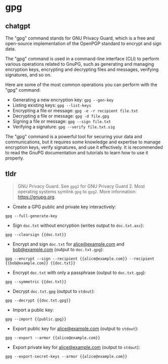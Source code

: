 # gpg 
## chatgpt 
The "gpg" command stands for GNU Privacy Guard, which is a free and open-source implementation of the OpenPGP standard to encrypt and sign data.

The "gpg" command is used in a command-line interface (CLI) to perform various operations related to GnuPG, such as generating and managing encryption keys, encrypting and decrypting files and messages, verifying signatures, and so on.

Here are some of the most common operations you can perform with the "gpg" command:

- Generating a new encryption key: `gpg --gen-key`
- Listing existing keys: `gpg --list-keys`
- Encrypting a file or message: `gpg -e -r recipient file.txt`
- Decrypting a file or message: `gpg -d file.gpg`
- Signing a file or message: `gpg --sign file.txt`
- Verifying a signature: `gpg --verify file.txt.sig`

The "gpg" command is a powerful tool for securing your data and communications, but it requires some knowledge and expertise to manage encryption keys, verify signatures, and use it effectively. It is recommended to read the GnuPG documentation and tutorials to learn how to use it properly. 

## tldr 
 
> GNU Privacy Guard.
> See `gpg2` for GNU Privacy Guard 2. Most operating systems symlink `gpg` to `gpg2`.
> More information: <https://gnupg.org>.

- Create a GPG public and private key interactively:

`gpg --full-generate-key`

- Sign `doc.txt` without encryption (writes output to `doc.txt.asc`):

`gpg --clearsign {{doc.txt}}`

- Encrypt and sign `doc.txt` for alice@example.com and bob@example.com (output to `doc.txt.gpg`):

`gpg --encrypt --sign --recipient {{alice@example.com}} --recipient {{bob@example.com}} {{doc.txt}}`

- Encrypt `doc.txt` with only a passphrase (output to `doc.txt.gpg`):

`gpg --symmetric {{doc.txt}}`

- Decrypt `doc.txt.gpg` (output to `stdout`):

`gpg --decrypt {{doc.txt.gpg}}`

- Import a public key:

`gpg --import {{public.gpg}}`

- Export public key for alice@example.com (output to `stdout`):

`gpg --export --armor {{alice@example.com}}`

- Export private key for alice@example.com (output to `stdout`):

`gpg --export-secret-keys --armor {{alice@example.com}}`
